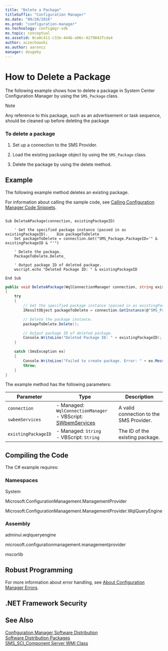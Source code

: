 ```yaml
---
title: "Delete a Package"
titleSuffix: "Configuration Manager"
ms.date: "09/20/2016"
ms.prod: "configuration-manager"
ms.technology: configmgr-sdk
ms.topic: conceptual
ms.assetid: 0ca0c411-c33e-444b-a96c-4279042fcda4
author: aczechowski
ms.author: aaroncz
manager: dougeby
---
```

# How to Delete a Package
The following example shows how to delete a package in System Center Configuration Manager by using the `SMS_Package` class.  

> [!NOTE]
>  Any reference to this package, such as an advertisement or task sequence, should be cleaned up before deleting the package  

### To delete a package  

1.  Set up a connection to the SMS Provider.  

2.  Load the existing package object by using the `SMS_Package` class.  

3.  Delete the package by using the delete method.  

## Example  
 The following example method deletes an existing package.  

 For information about calling the sample code, see [Calling Configuration Manager Code Snippets](../../../../develop/core/understand/calling-code-snippets.md).  

```vbs  

Sub DeleteAPackage(connection, existingPackageID)  

    ' Get the specified package instance (passed in as existingPackageID).    Dim packageToDelete  
    Set packageToDelete = connection.Get("SMS_Package.PackageID='" & existingPackageID & "'")  

    ' Delete the package.  
    PackageToDelete.Delete_  

    ' Output package ID of deleted package.  
    wscript.echo "Deleted Package ID: " & existingPackageID  

End Sub  
```  

```c#  
public void DeleteAPackage(WqlConnectionManager connection, string existingPackageID)  
{  
    try  
    {  
        // Get the specified package instance (passed in as existingPackageID).  
        IResultObject packageToDelete = connection.GetInstance(@"SMS_Package.PackageID='" + existingPackageID + "'");  

        // Delete the package instance.  
        packageToDelete.Delete();  

        // Output package ID of deleted package.  
        Console.WriteLine("Deleted Package ID: " + existingPackageID);  
    }  

    catch (SmsException ex)  
    {  
        Console.WriteLine("Failed to create package. Error: " + ex.Message);  
        throw;  
    }  
}  
```  

 The example method has the following parameters:  

|Parameter|Type|Description|  
|---------------|----------|-----------------|  
|`connection`<br /><br /> `swbemServices`|-   Managed: `WqlConnectionManager`<br />-   VBScript: [SWbemServices](https://msdn.microsoft.com/library/aa393854.aspx)|A valid connection to the SMS Provider.|  
|`existingPackageID`|-   Managed: `String`<br />-   VBScript: `String`|The ID of the existing package.|  

## Compiling the Code  
 The C# example requires:  

### Namespaces  
 System  

 Microsoft.ConfigurationManagement.ManagementProvider  

 Microsoft.ConfigurationManagement.ManagementProvider.WqlQueryEngine  

### Assembly  
 adminui.wqlqueryengine  

 microsoft.configurationmanagement.managementprovider  

 mscorlib  

## Robust Programming  
 For more information about error handling, see [About Configuration Manager Errors](../../../../develop/core/understand/about-configuration-manager-errors.md).  

## .NET Framework Security  

## See Also  
 [Configuration Manager Software Distribution](../../../../develop/core/servers/configure/software-distribution.md)   
 [Software Distribution Packages](../../../../develop/core/servers/configure/software-distribution-packages.md)   
 [SMS_SCI_Component Server WMI Class](../../../../develop/reference/core/servers/configure/sms_sci_component-server-wmi-class.md)
